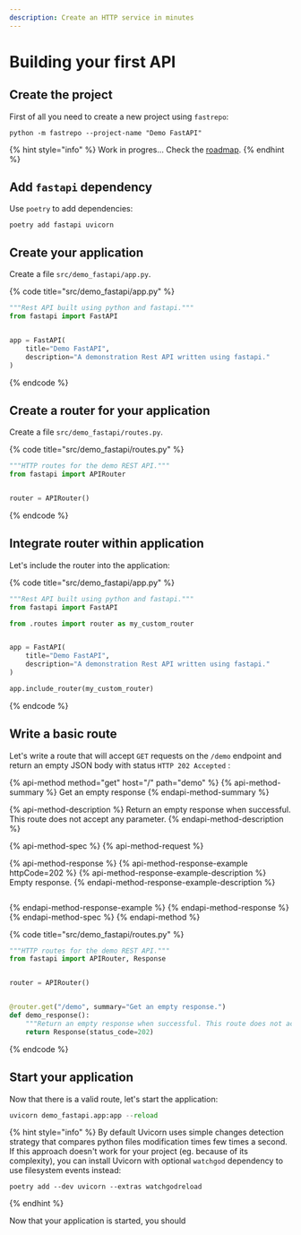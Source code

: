 ```yaml
---
description: Create an HTTP service in minutes
---
```


# Building your first API

## Create the project

First of all you need to create a new project using `fastrepo`:

```
python -m fastrepo --project-name "Demo FastAPI"
```

{% hint style="info" %}
Work in progres... Check the [roadmap](../roadmap.md).
{% endhint %}

## Add `fastapi` dependency

Use `poetry` to add dependencies:

```text
poetry add fastapi uvicorn
```

## Create your application

Create a file `src/demo_fastapi/app.py`.

{% code title="src/demo\_fastapi/app.py" %}
```python
"""Rest API built using python and fastapi."""
from fastapi import FastAPI


app = FastAPI(
    title="Demo FastAPI",
    description="A demonstration Rest API written using fastapi."
)
```
{% endcode %}

## Create a router for your application

Create a file `src/demo_fastapi/routes.py`.

{% code title="src/demo\_fastapi/routes.py" %}
```python
"""HTTP routes for the demo REST API."""
from fastapi import APIRouter


router = APIRouter()
```
{% endcode %}

## Integrate router within application

Let's include the router into the application:

{% code title="src/demo\_fastapi/app.py" %}
```python
"""Rest API built using python and fastapi."""
from fastapi import FastAPI

from .routes import router as my_custom_router


app = FastAPI(
    title="Demo FastAPI",
    description="A demonstration Rest API written using fastapi."
)

app.include_router(my_custom_router)
```
{% endcode %}

## Write a basic route

Let's write a route that will accept `GET` requests on the `/demo` endpoint and return an empty JSON body with status `HTTP 202 Accepted` :

{% api-method method="get" host="/" path="demo" %}
{% api-method-summary %}
Get an empty response
{% endapi-method-summary %}

{% api-method-description %}
Return an empty response when successful. This route does not accept any parameter.
{% endapi-method-description %}

{% api-method-spec %}
{% api-method-request %}

{% api-method-response %}
{% api-method-response-example httpCode=202 %}
{% api-method-response-example-description %}
Empty response.
{% endapi-method-response-example-description %}

```

```
{% endapi-method-response-example %}
{% endapi-method-response %}
{% endapi-method-spec %}
{% endapi-method %}

{% code title="src/demo\_fastapi/routes.py" %}
```python
"""HTTP routes for the demo REST API."""
from fastapi import APIRouter, Response


router = APIRouter()


@router.get("/demo", summary="Get an empty response.")
def demo_response():
    """Return an empty response when successful. This route does not accept any parameter."""
    return Response(status_code=202)
```
{% endcode %}

## Start your application

Now that there is a valid route, let's start the application:

```python
uvicorn demo_fastapi.app:app --reload
```

{% hint style="info" %}
By default Uvicorn uses simple changes detection strategy that compares python files modification times few times a second. If this approach doesn't work for your project \(eg. because of its complexity\), you can install Uvicorn with optional `watchgod` dependency to use filesystem events instead:

```text
poetry add --dev uvicorn --extras watchgodreload
```
{% endhint %}

Now that your application is started, you should 



